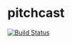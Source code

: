 # pitchcast

[![Build Status](https://travis-ci.org/SeWaS/pitchcast.svg?branch=master)](https://travis-ci.org/SeWaS/pitchcast)